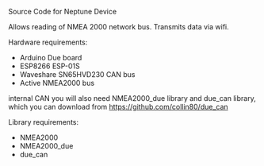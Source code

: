 Source Code for Neptune Device

Allows reading of NMEA 2000 network bus. Transmits data via wifi. 

Hardware requirements:
- Arduino Due board
- ESP8266 ESP-01S
- Waveshare SN65HVD230 CAN bus
- Active NMEA2000 bus

internal CAN you will also need NMEA2000_due library and due_can library, which you can download from https://github.com/collin80/due_can

Library requirements:
- NMEA2000
- NMEA2000_due
- due_can
